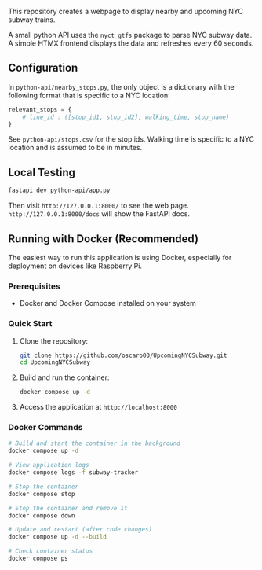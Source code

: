 This repository creates a webpage to display nearby and upcoming NYC subway trains.

A small python API uses the `nyct_gtfs` package to parse NYC subway data. A simple HTMX frontend displays the data and refreshes every 60 seconds.

## Configuration

In `python-api/nearby_stops.py`, the only object is a dictionary with the following format that is specific to a NYC location:

```python
relevant_stops = {
    # line_id : ([stop_id1, stop_id2], walking_time, stop_name)
}
```

See `python-api/stops.csv` for the stop ids. Walking time is specific to a NYC location and is assumed to be in minutes.

## Local Testing

```bash
fastapi dev python-api/app.py
```

Then visit `http://127.0.0.1:8000/` to see the web page. `http://127.0.0.1:8000/docs` will show the FastAPI docs.

## Running with Docker (Recommended)

The easiest way to run this application is using Docker, especially for deployment on devices like Raspberry Pi.

### Prerequisites

- Docker and Docker Compose installed on your system

### Quick Start

1. Clone the repository:
   ```bash
   git clone https://github.com/oscaro00/UpcomingNYCSubway.git
   cd UpcomingNYCSubway
   ```

2. Build and run the container:
   ```bash
   docker compose up -d
   ```

3. Access the application at `http://localhost:8000`

### Docker Commands

```bash
# Build and start the container in the background
docker compose up -d

# View application logs
docker compose logs -f subway-tracker

# Stop the container
docker compose stop

# Stop the container and remove it
docker compose down

# Update and restart (after code changes)
docker compose up -d --build

# Check container status
docker compose ps
```
